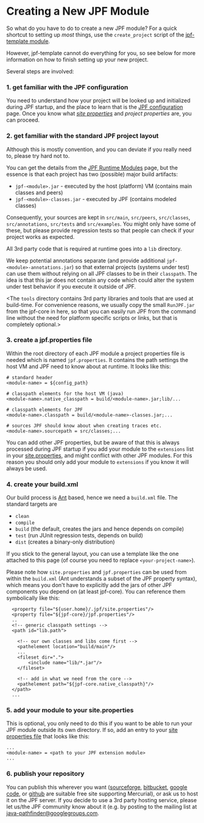 # Creating a New JPF Module #

So what do you have to do to create a new JPF module? For a quick shortcut to setting up *most* things,  use the `create_project` script of the [jpf-template module](wiki:projects/jpf-template).  

However, jpf-template cannot do everything for you, so see below for more information on how to finish setting up your new project.

Several steps are involved:

### 1. get familiar with the JPF configuration ###
You need to understand how your project will be looked up and initialized during JPF startup, and the place to learn that is the [JPF configuration](../user/config) page. Once you know what *[site properties](../install/site-properties)* and *project properties* are, you can proceed.

### 2. get familiar with the standard JPF project layout ###
Although this is mostly convention, and you can deviate if you really need to, please try hard not to.

You can get the details from the [JPF Runtime Modules](modules) page, but the essence is that each project has two (possible) major build artifacts:

 * `jpf-<module>.jar` - executed by the host (platform) VM (contains main classes and peers)
 * `jpf-<module>-classes.jar` - executed by JPF (contains modeled classes)

Consequently, your sources are kept in `src/main`, `src/peers`, `src/classes`, `src/annotations`, `src/tests` and `src/examples`. You might only have some of these, but please provide regression tests so that people can check if your project works as expected. 

All 3rd party code that is required at runtime goes into a `lib` directory.

We keep potential annotations separate (and provide additional `jpf-<module>-annotations.jar`) so that external projects (systems under test) can use them without relying on all JPF classes to be in their `classpath`. The idea is that this jar does not contain any code which could alter the system under test behavior if you execute it outside of JPF. 

<The `tools` directory contains 3rd party libraries and tools that are used at build-time. For convenience reasons, we usually copy the small `RunJPF.jar` from the jpf-core in here, so that you can easily run JPF from the command line without the need for platform specific scripts or links, but that is completely optional.>

### 3. create a jpf.properties file ###
Within the root directory of each JPF module a project properties file is needed which is named `jpf.properties`. It contains the path settings the host VM and JPF need to know about at runtime. It looks like this:

~~~~~~~~ {.bash}
# standard header
<module-name> = ${config_path}

# classpath elements for the host VM (java)
<module-name>.native_classpath = build/<module-name>.jar;lib/...

# classpath elements for JPF
<module-name>.classpath = build/<module-name>-classes.jar;...

# sources JPF should know about when creating traces etc.
<module-name>.sourcepath = src/classes;...
~~~~~~~~

You can add other JPF properties, but be aware of that this is always processed during JPF startup if you add your module to the `extensions` list in your [site.properties](../install/site-properties), and might conflict with other JPF modules. For this reason you should only add your module to `extensions` if you know it will always be used.


### 4. create your build.xml ###
Our build process is [Ant](http://ant.apache.org/) based, hence we need a `build.xml` file. The standard targets are

 * `clean`
 * `compile`
 * `build` (the default, creates the jars and hence depends on compile)
 * `test` (run JUnit regression tests, depends on build)
 * `dist` (creates a binary-only distribution) 

If you stick to the general layout, you can use a template like the one attached to this page (of course you need to replace `<your-project-name>`).

Please note how `site.properties` and `jpf.properties` can be used from within the `build.xml` (Ant understands a subset of the JPF property syntax), which means you don't have to explicitly add the jars of other JPF components you depend on (at least jpf-core). You can reference them symbolically like this:

~~~~~~~~ {.xml}
  <property file="${user.home}/.jpf/site.properties"/>
  <property file="${jpf-core}/jpf.properties"/>
  ..
  <!-- generic classpath settings -->
  <path id="lib.path">

    <!-- our own classes and libs come first -->
    <pathelement location="build/main"/>
    ...
    <fileset dir=".">
  	    <include name="lib/*.jar"/>
    </fileset>

    <!-- add in what we need from the core -->
    <pathelement path="${jpf-core.native_classpath}"/>
  </path>
  ...
~~~~~~~~

### 5. add your module to your site.properties ###
This is optional, you only need to do this if you want to be able to run your JPF module outside its own directory. If so, add an entry to your [site properties file](../install/site-properties) that looks like this:

~~~~~~~~ {.bash}
...
<module-name> = <path to your JPF extension module>
...
~~~~~~~~

### 6. publish your repository ###
You can publish this wherever you want ([sourceforge](http://sourceforge.net), [bitbucket](http://bitbucket.org), [google code](http://code.google.com), or [github](http://github.com) are suitable free site supporting Mercurial), or ask us to host it on the JPF server. If you decide to use a 3rd party hosting service, please let us/the JPF community know about it (e.g. by posting to the mailing list at [java-pathfinder@googlegroups.com](https://groups.google.com/forum/#!forum/java-pathfinder).